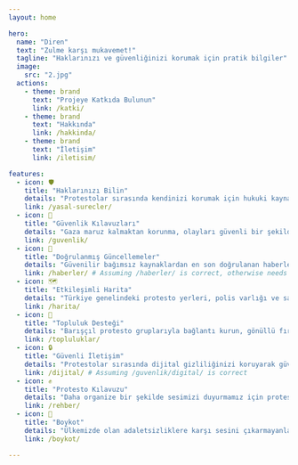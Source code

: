 ```yaml
---
layout: home

hero:
  name: "Diren"
  text: "Zulme karşı mukavemet!"
  tagline: "Haklarınızı ve güvenliğinizi korumak için pratik bilgiler"
  image:
    src: "2.jpg"
  actions:
    - theme: brand
      text: "Projeye Katkıda Bulunun"
      link: /katki/
    - theme: brand
      text: "Hakkında"
      link: /hakkinda/
    - theme: brand
      text: "İletişim"
      link: /iletisim/

features:
  - icon: 🛡️
    title: "Haklarınızı Bilin"
    details: "Protestolar sırasında kendinizi korumak için hukuki kaynaklara, avukat iletişim bilgilerine ve haklarınız hakkında bilgilere erişin."
    link: /yasal-surecler/
  - icon: 🧰
    title: "Güvenlik Kılavuzları"
    details: "Gaza maruz kalmaktan korunma, olayları güvenli bir şekilde belgeleme ve temel ilk yardım gibi önemli güvenlik önlemleri hakkında bilgi edinin."
    link: /guvenlik/
  - icon: 📰
    title: "Doğrulanmış Güncellemeler"
    details: "Güvenilir bağımsız kaynaklardan en son doğrulanan haberler ve güncellemelerle bilgi sahibi olun."
    link: /haberler/ # Assuming /haberler/ is correct, otherwise needs translation
  - icon: 🗺️
    title: "Etkileşimli Harita"
    details: "Türkiye genelindeki protesto yerleri, polis varlığı ve sağlık istasyonları hakkında gerçek zamanlı bilgileri görüntüleyin."
    link: /harita/
  - icon: 👥
    title: "Topluluk Desteği"
    details: "Barışçıl protesto gruplarıyla bağlantı kurun, gönüllü fırsatlarını bulun ve kefalet fonlarına katkıda bulunun."
    link: /topluluklar/
  - icon: 🔒
    title: "Güvenli İletişim"
    details: "Protestolar sırasında dijital gizliliğinizi koruyarak güvenli iletişim kurma yöntemlerini öğrenin. Hükümetin kısıtladığı internet özgürlüğümüzü nasıl geri kazanacağımızı öğrenin."
    link: /dijital/ # Assuming /guvenlik/digital/ is correct
  - icon: ✊
    title: "Protesto Kılavuzu"
    details: "Daha organize bir şekilde sesimizi duyurmamız için protesto kılavuzları."
    link: /rehber/
  - icon: 🚫
    title: "Boykot"
    details: "Ülkemizde olan adaletsizliklere karşı sesini çıkarmayanlar."
    link: /boykot/

---
```


<!-- Hero Image Section -->
<div class="hero-image-container">
  <img id="randomHeroImage" class="hero-image" style="width: 100%; height: auto; object-fit: cover;">
</div>


<!-- <div class="alert-banner">
  <strong>ACİL GÜNCELLEME:</strong> Ankara ve İstanbul'daki gözaltına alınan protestocular için yeni hukuki yardım hattı mevcut. <a href="/legal/hotlines">Hukuki Yardım Hattı</a> sayfamıza göz atın.
</div> -->
<!-- 
## Son Güncellemeler

<div class="news-grid">
  <div class="news-item">
    <h3>Yeni Hukuki Haklar Rehberi</h3>
    <p>Protestolar sırasında hukuki haklar hakkında kapsamlı rehberimiz güncellenmiştir.</p>
    <a href="/legal">Daha Fazla Oku</a>
  </div>

  <div class="news-item">
    <h3>İstanbul Protestoları İçin Doğrulanmış Bilgiler</h3>
    <p>İstanbul'daki yol kapanışları ve güvenli buluşma noktalarıyla ilgili güncel bilgiler.</p>
    <a href="/news/istanbul-updates">Detayları Görüntüle</a>
  </div>

  <div class="news-item">
    <h3>İlk Yardım Eğitim Oturumları</h3>
    <p>Protestolara katılanlar için temel ilk yardım konularında sanal eğitim oturumları düzenlenecek.</p>
    <a href="/safety/training">Eğitime Katıl</a>
  </div>
</div> -->
